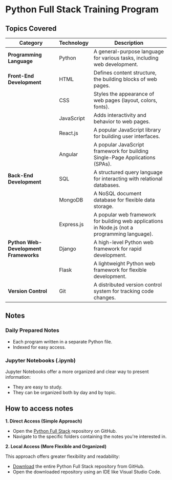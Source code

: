 # Python Full Stack Training Program

## Topics Covered

| Category | Technology | Description |
|---|---|---|
| **Programming Language** | Python | A general-purpose language for various tasks, including web development. |
| **Front-End Development** | HTML | Defines content structure, the building blocks of web pages. |
| | CSS | Styles the appearance of web pages (layout, colors, fonts). |
| | JavaScript | Adds interactivity and behavior to web pages. |
| | React.js | A popular JavaScript library for building user interfaces. |
| | Angular | 	A popular JavaScript framework for building Single-Page Applications (SPAs). |
| **Back-End Development** | SQL | A structured query language for interacting with relational databases. |
| | MongoDB | A NoSQL document database for flexible data storage. |
| | Express.js | A popular web framework for building web applications in Node.js (not a programming language). |
| **Python Web-Development Frameworks** | Django | A high-level Python web framework for rapid development. |
| | Flask | A lightweight Python web framework for flexible development. |
| **Version Control** | Git | A distributed version control system for tracking code changes. |

## Notes

### Daily Prepared Notes

* Each program written in a separate Python file.
* Indexed for easy access.

### Jupyter Notebooks (.ipynb)

Jupyter Notebooks offer a more organized and clear way to present information:

* They are easy to study.
* They can be organized both by day and by topic.


## How to access notes

**1. Direct Access (Simple Approach)**

* Open the [Python Full Stack](https://github.com/rohitprofc/python-full-stack-tp) repository on GitHub.
* Navigate to the specific folders containing the notes you're interested in.

**2. Local Access (More Flexible and Organized)**

This approach offers greater flexibility and readability:

* [Download](https://github.com/rohitprofc/python-full-stack-tp/archive/refs/heads/master.zip) the entire Python Full Stack repository from GitHub.
* Open the downloaded repository using an IDE like Visual Studio Code.
